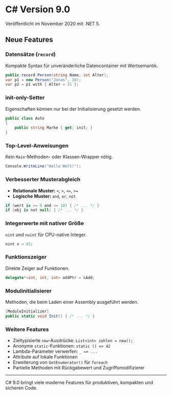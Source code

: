 # C# Version 9.0

Veröffentlicht im November 2020 mit .NET 5.

## Neue Features

### Datensätze (`record`)
Kompakte Syntax für unveränderliche Datencontainer mit Wertsemantik.

```csharp
public record Person(string Name, int Alter);
var p1 = new Person("Jonas", 30);
var p2 = p1 with { Alter = 31 };
```

### init-only-Setter
Eigenschaften können nur bei der Initialisierung gesetzt werden.

```csharp
public class Auto
{
    public string Marke { get; init; }
}
```

### Top-Level-Anweisungen
Kein `Main`-Methoden- oder Klassen-Wrapper nötig.

```csharp
Console.WriteLine("Hallo Welt!");
```

### Verbesserter Musterabgleich
- **Relationale Muster:** `<`, `>`, `<=`, `>=`
- **Logische Muster:** `and`, `or`, `not`

```csharp
if (wert is >= 0 and <= 10) { /* ... */ }
if (obj is not null) { /* ... */ }
```

### Integerwerte mit nativer Größe
`nint` und `nuint` für CPU-native Integer.

```csharp
nint x = 42;
```

### Funktionszeiger
Direkte Zeiger auf Funktionen.

```csharp
delegate*<int, int, int> addPtr = &Add;
```

### Modulinitialisierer
Methoden, die beim Laden einer Assembly ausgeführt werden.

```csharp
[ModuleInitializer]
public static void Init() { /* ... */ }
```

### Weitere Features
- Zieltypisierte `new`-Ausdrücke: `List<int> zahlen = new();`
- Anonyme `static`-Funktionen: `static () => 42`
- Lambda-Parameter verwerfen: `_ => ...`
- Attribute auf lokale Funktionen
- Erweiterung von `GetEnumerator()` für `foreach`
- Partielle Methoden mit Rückgabewert und Zugriffsmodifizierer

---

C# 9.0 bringt viele moderne Features für produktiven, kompakten und sicheren Code.